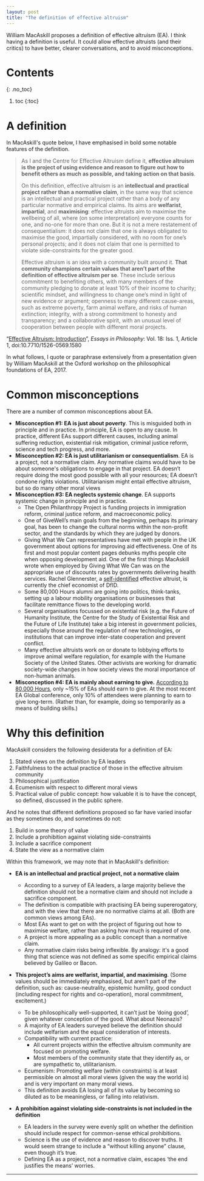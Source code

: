 ```yaml
---
layout: post
title: "The definition of effective altruism"
---
```



William MacAskill proposes a definition of effective altruism (EA). I think having a definition is useful. It could allow effective altruists (and their critics) to have better, clearer conversations, and to avoid misconceptions.

# Contents
{: .no_toc}
1. toc
{:toc} 

# A definition
In MacAskill's quote below, I have emphasised in bold some notable features of the definition. 

> As I and the Centre for Effective Altruism define it, **effective altruism is the project of using evidence and reason to figure out how to benefit others as much as possible, and taking action on that basis**.
> 
> On this definition, effective altruism is an **intellectual and practical project rather than a normative claim**, in the same way that science is an intellectual and practical project rather than a body of any particular normative and empirical claims. Its aims are **welfarist**, **impartial**, and **maximising**: effective altruists aim to maximise the wellbeing of all, where (on some interpretation) everyone counts for one, and no-one for more than one. But it is not a mere restatement of consequentialism: it does not claim that one is always obligated to maximise the good, impartially considered, with no room for one’s personal projects; and it does not claim that one is permitted to violate side-constraints for the greater good.
> 
> Effective altruism is an idea with a community built around it. **That community champions certain values that aren’t part of the definition of effective altruism per se**. These include serious commitment to benefiting others, with many members of the community pledging to donate at least 10% of their income to charity; scientific mindset, and willingness to change one’s mind in light of new evidence or argument; openness to many different cause-areas, such as extreme poverty, farm animal welfare, and risks of human extinction; integrity, with a strong commitment to honesty and transparency; and a collaborative spirit, with an unusual level of cooperation between people with different moral projects.

“[Effective Altruism: Introduction](http://dx.doi.org/10.7710/1526-0569.1580)”, _Essays in Philosophy_: Vol. 18: Iss. 1, Article 1, doi:10.7710/1526-0569.1580


In what follows, I quote or paraphrase extensively from a presentation given by William MacAskill at the Oxford workshop on the philosophical foundations of EA, 2017.

# Common misconceptions
There are a number of common misconceptions about EA. 

* **Misconception #1: EA is just about poverty**. This is misguided both in principle and in practice. In principle, EA is open to any cause. In practice, different EAs support different causes, including animal suffering reduction, existential risk mitigation, criminal justice reform, science and tech progress, and more.
* **Misconception #2: EA is just utilitarianism or consequentialism**. EA is a project, not a normative claim. Any normative claims would have to be about someone's obligations to engage in that project. EA doesn’t require doing the most good possible with all your resources; EA doesn’t condone rights violations. Utilitarianism might entail effective altruism, but so do many other moral views
* **Misconception #3: EA neglects systemic change**. EA supports systemic change in principle and in practice.
    * The Open Philanthropy Project is funding projects in immigration reform, criminal justice reform, and macroeconomic policy.
    * One of GiveWell’s main goals from the beginning, perhaps its primary goal, has been to change the cultural norms within the non-profit sector, and the standards by which they are judged by donors.
    * Giving What We Can representatives have met with people in the UK government about options for improving aid effectiveness. One of its first and most popular content pages debunks myths people cite when opposing development aid. One of the first things MacAskill wrote when employed by Giving What We Can was on the appropriate use of discounts rates by governments delivering health services. Rachel Glennerster, a [self-identified](http://runningres.com/blog/2015/8/11/the-role-of-economics-in-ethics) effective altruist, is currently the chief economist of DfID.  
    * Some 80,000 Hours alumni are going into politics, think-tanks, setting up a labour mobility organisations or businesses that facilitate remittance flows to the developing world.
    * Several organisations focussed on existential risk (e.g. the Future of Humanity Institute, the Centre for the Study of Existential Risk and the Future of Life Institute) take a big interest in government policies, especially those around the regulation of new technologies, or institutions that can improve inter-state cooperation and prevent conflict.
    * Many effective altruists work on or donate to lobbying efforts to improve animal welfare regulation, for example with the Humane Society of the United States. Other activists are working for dramatic society-wide changes in how society views the moral importance of non-human animals.
* **Misconception #4: EA is mainly about earning to give.** [According to 80,000 Hours](https://80000hours.org/articles/earning-to-give/), only ~15% of EAs should earn to give. At the most recent EA Global conference, only 10% of attendees were planning to earn to give long-term. (Rather than, for example, doing so temporarily as a means of building skills.) 

# Why this definition
MacAskill considers the following desiderata for a definition of EA:
1. Stated views on the definition by EA leaders
2. Faithfulness to the actual practice of those in the effective altruism community
3. Philosophical justification
4. Ecumenism with respect to different moral views
5. Practical value of public concept: how valuable it is to have the concept, so defined, discussed in the public sphere.

And he notes that different definitions proposed so far have varied insofar as they sometimes do, and sometimes do not: 
1. Build in some theory of value  
2. Include a prohibition against violating side-constraints
3. Include a sacrifice component  
4. State the view as a normative claim  

Within this framework, we may note that in MacAskill's definition:
* **EA is an intellectual and practical project, not a normative claim**
    - According to a survey of EA leaders, a large majority believe the definition should not be a normative claim and should not include a sacrifice component.
    - The definition is compatible with practising EA being supererogatory, and with the view that there are no normative claims at all. (Both are common views among EAs).
    - Most EAs want to get on with the project of figuring out how to maximise welfare, rather than asking how much is required of one.
    - A project is more appealing as a public concept than a normative claim.
    - Any normative claim risks being inflexible. By analogy: it's a good thing that science was not defined as some specific empirical claims believed by Galileo or Bacon. 
* **This project’s aims are welfarist, impartial, and maximising**. (Some values should be immediately emphasised, but aren’t part of the definition, such as: cause-neutrality, epistemic humility, good conduct (including respect for rights and co-operation), moral commitment, excitement.)
    - To be philosophically well-supported, it can’t just be ‘doing good’, given whatever conception of the good. What about Neonazis?
    - A majority of EA leaders surveyed believe the definition should include welfarism and the equal consideration of interests.
    - Compatibility with current practice:
        * All current projects within the effective altruism community are focused on promoting welfare.
        * Most members of the community state that they identify as, or are sympathetic to, utilitarianism.
    - Ecumenism: Promoting welfare (within constraints) is at least permissible on almost all moral views (given the way the world is) and is very important on many moral views.
    - This definition avoids EA losing all of its value by becoming so diluted as to be meaningless, or falling into relativism.

* **A prohibition against violating side-constraints is not included in the definition**
    * EA leaders in the survey were evenly split on whether the definition should include respect for common-sense ethical prohibitions.
    * Science is the use of evidence and reason to discover truths. It would seem strange to include a “without killing anyone” clause, even though it’s true. 
    * Defining EA as a project, not a normative claim, escapes ‘the end justifies the means’ worries.







<hr> <!-- hr to be added before footnotes--> 